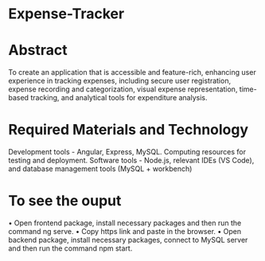 # Expense-Tracker

# Abstract
To create an application that is accessible and feature-rich, enhancing user experience in tracking expenses, including secure user registration, expense recording and categorization, visual expense representation, time-based tracking, and analytical tools for expenditure analysis.

# Required Materials and Technology
Development tools - Angular, Express, MySQL.
Computing resources for testing and deployment.
Software tools - Node.js, relevant IDEs (VS Code), and database management tools (MySQL + workbench)

# To see the ouput
• Open frontend package, install necessary packages and then run the command ng serve.
• Copy https link and paste in the browser.
• Open backend package, install necessary packages, connect to MySQL server and then run the command npm start.


